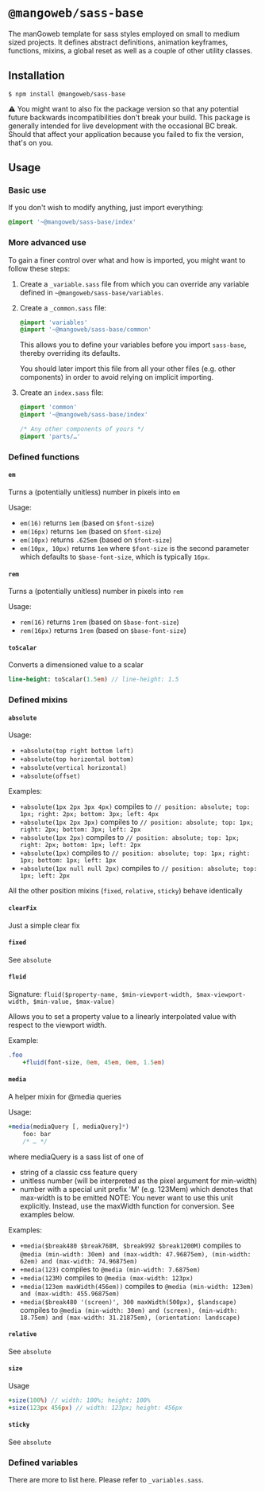 # `@mangoweb/sass-base`

The manGoweb template for sass styles employed on small to medium sized projects.
It defines abstract definitions, animation keyframes, functions, mixins, a global reset as well as a couple of other utility classes.

## Installation

`$ npm install @mangoweb/sass-base`

⚠️ You might want to also fix the package version so that any potential future backwards incompatibilities don't break your build.
This package is generally intended for live development with the occasional BC break.
Should that affect your application because you failed to fix the version, that's on you.

## Usage

### Basic use
If you don't wish to modify anything, just import everything:
```sass
@import '~@mangoweb/sass-base/index'
```

### More advanced use
To gain a finer control over what and how is imported, you might want to follow these steps:
1) Create a `_variable.sass` file from which you can override any variable defined in `~@mangoweb/sass-base/variables`.
2) Create a `_common.sass` file:
	```sass
	@import 'variables'
	@import '~@mangoweb/sass-base/common'
	```
	This allows you to define your variables before you import `sass-base`, thereby overriding its defaults.
	 
	You should later import this file from all your other files (e.g. other components) in order to avoid relying on implicit importing.
3) Create an `index.sass` file:
	```sass
	@import 'common'
	@import '~@mangoweb/sass-base/index'
	
	/* Any other components of yours */
	@import 'parts/…'
	```

### Defined functions

#### `em`
Turns a (potentially unitless) number in pixels into `em`

Usage:
- `em(16)` returns `1em` (based on `$font-size`)
- `em(16px)` returns `1em` (based on `$font-size`)
- `em(10px)` returns `.625em` (based on `$font-size`)
- `em(10px, 10px)` returns `1em`
where `$font-size` is the second parameter which defaults to `$base-font-size`, which is typically `16px`.

#### `rem`
Turns a (potentially unitless) number in pixels into `rem`

Usage:
- `rem(16)` returns `1rem` (based on `$base-font-size`)
- `rem(16px)` returns `1rem` (based on `$base-font-size`)

#### `toScalar`
Converts a dimensioned value to a scalar
```sass
line-height: toScalar(1.5em) // line-height: 1.5
``` 

### Defined mixins

#### `absolute`
Usage:
- `+absolute(top right bottom left)`
- `+absolute(top horizontal bottom)`
- `+absolute(vertical horizontal)`
- `+absolute(offset)`

Examples:
- `+absolute(1px 2px 3px 4px)`
	compiles to
	`// position: absolute; top: 1px; right: 2px; bottom: 3px; left: 4px`
- `+absolute(1px 2px 3px)`
	compiles to
	`// position: absolute; top: 1px; right: 2px; bottom: 3px; left: 2px`
- `+absolute(1px 2px)`
	compiles to
	`// position: absolute; top: 1px; right: 2px; bottom: 1px; left: 2px`
- `+absolute(1px)`
	compiles to
	`// position: absolute; top: 1px; right: 1px; bottom: 1px; left: 1px`
- `+absolute(1px null null 2px)`
	compiles to
	`// position: absolute; top: 1px; left: 2px`

All the other position mixins (`fixed`, `relative`, `sticky`) behave identically

#### `clearFix`
Just a simple clear fix

#### `fixed`
See `absolute`

#### `fluid`
Signature: `fluid($property-name, $min-viewport-width, $max-viewport-width, $min-value, $max-value)`

Allows you to set a property value to a linearly interpolated value with respect to the viewport width.

Example:
```sass
.foo
	+fluid(font-size, 0em, 45em, 0em, 1.5em)
```

#### `media`
A helper mixin for @media queries
	
Usage:
```sass
+media(mediaQuery [, mediaQuery]*)
	foo: bar
	/* … */
```
where mediaQuery is a sass list of one of
- string of a classic css feature query
- unitless number (will be interpreted as the pixel argument for min-width)
- number with a special unit prefix 'M' (e.g. 123Mem) which denotes that max-width is to be emitted
	NOTE: You never want to use this unit explicitly. Instead, use the maxWidth function for conversion. See examples
	      below.

Examples:
- `+media($break480 $break768M, $break992 $break1200M)`
	compiles to 
	`@media (min-width: 30em) and (max-width: 47.96875em), (min-width: 62em) and (max-width: 74.96875em)`
- `+media(123)`
	compiles to
	`@media (min-width: 7.6875em)`
- `+media(123M)`
	compiles to
	`@media (max-width: 123px)`
- `+media(123em maxWidth(456em))`
	compiles to
	`@media (min-width: 123em) and (max-width: 455.96875em)`
- `+media($break480 '(screen)', 300 maxWidth(500px), $landscape)`
	compiles to
	`@media (min-width: 30em) and (screen), (min-width: 18.75em) and (max-width: 31.21875em), (orientation: landscape)`

#### `relative`
See `absolute`

#### `size`
Usage
```sass
+size(100%) // width: 100%; height: 100%
+size(123px 456px) // width: 123px; height: 456px
```

#### `sticky`
See `absolute` 

### Defined variables
There are more to list here. Please refer to `_variables.sass`.
